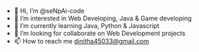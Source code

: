 - 👋 Hi, I’m @seNpAi-code
- 👀 I’m interested in Web Developing, Java & Game developing 
- 🌱 I’m currently learning Java, Python & Javascript
- 💞️ I’m looking for collaborate on Web Development projects
- 📫 How to reach me dinitha45033@gmail.com


